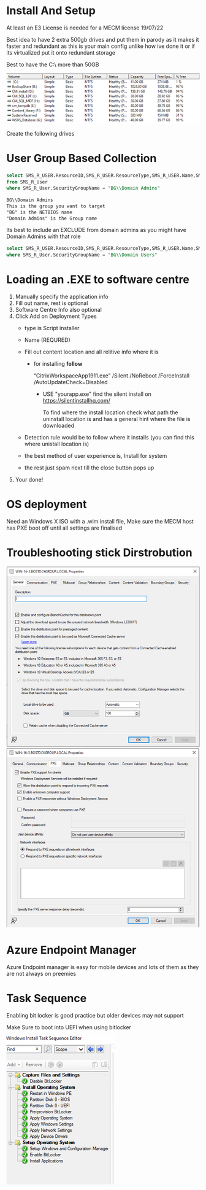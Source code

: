 # Install And Setup
At least an E3 License is needed for a MECM license 19/07/22

Best idea to have 2 extra 500gb drives and put them in parody as it makes it faster and redundant as this is your main config unlike how ive done it or if its virtualized put it onto redundant storage

Best to have the C:\ more than 50GB 

![](./images/mecm1.png)

Create the following drives

# User Group Based Collection


```sql
select SMS_R_USER.ResourceID,SMS_R_USER.ResourceType,SMS_R_USER.Name,SMS_R_USER.UniqueUserName,SMS_R_USER.WindowsNTDomain 
from SMS_R_User 
where SMS_R_User.SecurityGroupName = "BG\\Domain Admins"
```
```
BG\\Domain Admins 
This is the group you want to target 
"BG" is the NETBIOS name
"Domain Admins" is the Group name
```
Its best to include an EXCLUDE from domain admins as you might have Domain Admins with that role
```sql
select SMS_R_USER.ResourceID,SMS_R_USER.ResourceType,SMS_R_USER.Name,SMS_R_USER.UniqueUserName,SMS_R_USER.WindowsNTDomain from SMS_R_User 
where SMS_R_User.SecurityGroupName = "BG\\Domain Users"
```
# Loading an .EXE to software centre

1. Manually specify the application info
2. Fill out name, rest is optional
3. Software Centre Info also optional
4. Click Add on Deployment Types
    - type is Script installer
    - Name (REQURED)
    - Fill out content location and all relitive info where it is
        - for installing **follow**

            “CitrixWorkspaceApp1911.exe” /Silent /NoReboot /ForceInstall /AutoUpdateCheck=Disabled
            - USE "yourapp.exe"
            find the silent install on https://silentinstallhq.com/
            
                To find where the install location check what path the uninstall location is and has a general hint where the file is downloaded

    - Detection rule would be to follow where it installs (you can find this where unistall location is)
    - the best method of user experience is, Install for system
    - the rest just spam next till the close button pops up
5.  Your done!


# OS deployment
Need an Windows X ISO with a .wim install file,
Make sure the MECM host has PXE boot off until all settings are finalised


# Troubleshooting stick Dirstrobution
![](./images/mecm2.png)
![](./images/mecm3.png)

# Azure Endpoint Manager
Azure Endpoint manager is easy for mobile devices and lots of them as they are not always on preemies

# Task Sequence


Enabling bit locker is good practice but older devices may not support

Make Sure to boot into UEFI when using bitlocker

![](./images/mecm4.png)

